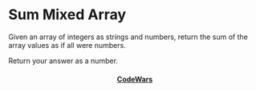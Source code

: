 # Sum Mixed Array

Given an array of integers as strings and numbers, return the sum of the array values as if all were numbers.

Return your answer as a number.

<div align="center">
    <h4><a href="https://www.codewars.com/kata/57eaeb9578748ff92a000009">CodeWars</a></h4>
</div>
